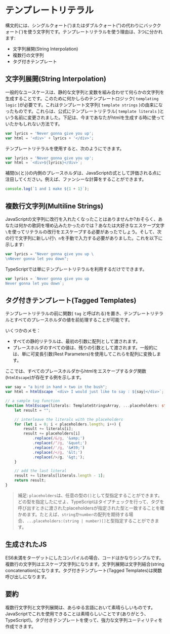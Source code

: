# テンプレートリテラル

構文的には、シングルクォート\('\)またはダブルクォート\("\)の代わりにバッククォート\(\`\)を使う文字列です。テンプレートリテラルを使う理由は、3つに分かれます:

* 文字列展開\(String Interpolation\)
* 複数行の文字列
* タグ付きテンプレート

## 文字列展開\(String Interpolation\)

一般的なユースケースは、静的な文字列と変数を組み合わせて何らかの文字列を生成することです。このために何かしらのテンプレートロジック\( `templating logic` \)が必要です。これはテンプレート文字列\( `template strings` \)の由来になったものです。これらは、公式にテンプレートリテラル\( `template literals` \)という名前に変更されました。下記は、今まであなたがhtmlを生成する時に使っていたかもしれない方法です。

```typescript
var lyrics = 'Never gonna give you up';
var html = '<div>' + lyrics + '</div>';
```

テンプレートリテラルを使用すると、次のようにできます。

```typescript
var lyrics = 'Never gonna give you up';
var html = `<div>${lyrics}</div>`;
```

補間\(`${`と`}`\)の内側のプレースホルダは、JavaScriptの式として評価される点に注目してください。例えば、ファンシーな計算をすることができます。

```typescript
console.log(`1 and 1 make ${1 + 1}`);
```

## 複数行文字列\(Multiline Strings\)

JavaScriptの文字列に改行を入れたくなったことはありませんか?おそらく、あなたは何かの歌詞を埋め込みたかったのでは？あなたは大好きなエスケープ文字`\`を使ってリテラルの改行をエスケープする必要があったでしょう。そして、次の行で文字列に新しい行`\ n`を手動で入力する必要がありました。これを以下に示します:

```typescript
var lyrics = "Never gonna give you up \
\nNever gonna let you down";
```

TypeScriptでは単にテンプレートリテラルを利用するだけでできます。

```typescript
var lyrics = `Never gonna give you up
Never gonna let you down`;
```

## タグ付きテンプレート\(Tagged Templates\)

テンプレートリテラルの前に関数\( `tag` と呼ばれる\)を置き、テンプレートリテラルとすべてのプレースホルダの値を前処理することが可能です。

いくつかのメモ：

* すべての静的リテラルは、最初の引数に配列として渡されます。
* プレースホルダのすべての値は、残りの引数として渡されます。一般的には、単に可変長引数\(Rest Parameters\)を使用してこれらを配列に変換します。

ここでは、すべてのプレースホルダからhtmlをエスケープするタグ関数\(`htmlEscape`\)が存在する例を示します。

```typescript
var say = "a bird in hand > two in the bush";
var html = htmlEscape `<div> I would just like to say : ${say}</div>`;

// a sample tag function
function htmlEscape(literals: TemplateStringsArray, ...placeholders: string[]) {
    let result = "";

    // interleave the literals with the placeholders
    for (let i = 0; i < placeholders.length; i++) {
        result += literals[i];
        result += placeholders[i]
            .replace(/&/g, '&amp;')
            .replace(/"/g, '&quot;')
            .replace(/'/g, '&#39;')
            .replace(/</g, '&lt;')
            .replace(/>/g, '&gt;');
    }

    // add the last literal
    result += literals[literals.length - 1];
    return result;
}
```

> 補足: `placeholders`は、任意の型の`[]`として型指定することができます。どの型を指定したにせよ、TypeScriptはタイプチェックを行って、タグを呼び出すときに渡されたplaceholdersが指定された型と一致することを確かめます。たとえば、`string`か`number`の配列を期待する場合、`...placeholders:(string | number)[]`と型指定することができます。

## 生成されたJS

ES6未満をターゲットにしたコンパイルの場合、コードはかなりシンプルです。複数行の文字列はエスケープ文字列になります。文字列展開は文字列結合\(string concatenation\)になります。タグ付きテンプレート\(Tagged Templates\)は関数呼び出しになります。

## 要約

複数行文字列と文字列展開は、あらゆる言語において素晴らしいものです。JavaScriptでこれを使用できることは素晴らしいことです\(ありがとう、TypeScript!\)。タグ付きテンプレートを使って、強力な文字列ユーティリティを作成できます。

